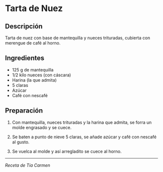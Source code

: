 # Tarta de Nuez

## Descripción
Tarta de nuez con base de mantequilla y nueces trituradas, cubierta con merengue de café al horno.

## Ingredientes
- 125 g de mantequilla
- 1/2 kilo nueces (con cáscara)
- Harina (la que admita)
- 5 claras
- Azúcar
- Café con nescafé

## Preparación

1. Con mantequilla, nueces trituradas y la harina que admita, se forra un molde engrasado y se cuece.

2. Se baten a punto de nieve 5 claras, se añade azúcar y café con nescafé al gusto.

3. Se vuelca al molde y así arregladito se cuece al horno.

---
*Receta de Tía Carmen*